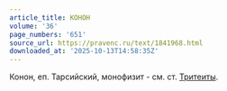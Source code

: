 ```yaml
---
article_title: КОНОН
volume: '36'
page_numbers: '651'
source_url: https://pravenc.ru/text/1841968.html
downloaded_at: '2025-10-13T14:58:35Z'
---
```


Конон, еп. Тарсийский, монофизит - см. ст. [Тритеиты](https://pravenc.ru/text/Тритеиты.html).
